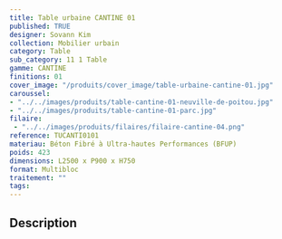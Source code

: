 ```yaml
---
title: Table urbaine CANTINE 01 
published: TRUE
designer: Sovann Kim
collection: Mobilier urbain
category: Table
sub_category: 11 1 Table
gamme: CANTINE
finitions: 01
cover_image: "/produits/cover_image/table-urbaine-cantine-01.jpg"
caroussel: 
- "../../images/produits/table-cantine-01-neuville-de-poitou.jpg"
- "../../images/produits/table-cantine-01-parc.jpg"
filaire: 
 - "../../images/produits/filaires/filaire-cantine-04.png"
reference: TUCANTI0101
materiau: Béton Fibré à Ultra-hautes Performances (BFUP)
poids: 423
dimensions: L2500 x P900 x H750
format: Multibloc
traitement: ""
tags: 
---
```


## Description
